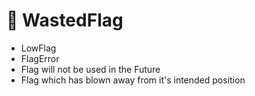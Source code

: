 # 👣 WastedFlag

- LowFlag
- FlagError
- Flag will not be used in the Future
- Flag which has blown away from it's intended position

<!-- @include: /../Placeholder_RouteProfile.md -->
